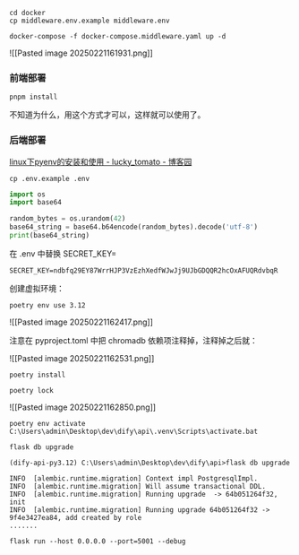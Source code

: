 ```
cd docker
cp middleware.env.example middleware.env
```

```
docker-compose -f docker-compose.middleware.yaml up -d
```

![[Pasted image 20250221161931.png]]

### 前端部署

```
pnpm install
```

不知道为什么，用这个方式才可以，这样就可以使用了。

### 后端部署

[linux下pyenv的安装和使用 - lucky_tomato - 博客园](https://www.cnblogs.com/lucktomato/p/18245731)

```
cp .env.example .env
```

```python
import os
import base64

random_bytes = os.urandom(42)
base64_string = base64.b64encode(random_bytes).decode('utf-8')
print(base64_string)
```

在 .env 中替换 SECRET_KEY=

```
SECRET_KEY=ndbfq29EY87WrrHJP3VzEzhXedfWJwJj9UJbGDQQR2hcOxAFUQRdvbqR
```

创建虚拟环境：

```
poetry env use 3.12
```

![[Pasted image 20250221162417.png]]

注意在 pyproject.toml 中把 chromadb 依赖项注释掉，注释掉之后就：

![[Pasted image 20250221162531.png]]

```
poetry install
```

```
poetry lock
```

![[Pasted image 20250221162850.png]]

```
poetry env activate
C:\Users\admin\Desktop\dev\dify\api\.venv\Scripts\activate.bat
```

```
flask db upgrade
```

```
(dify-api-py3.12) C:\Users\admin\Desktop\dev\dify\api>flask db upgrade

INFO  [alembic.runtime.migration] Context impl PostgresqlImpl.
INFO  [alembic.runtime.migration] Will assume transactional DDL.
INFO  [alembic.runtime.migration] Running upgrade  -> 64b051264f32, init
INFO  [alembic.runtime.migration] Running upgrade 64b051264f32 -> 9f4e3427ea84, add created by role
.......
```

```
flask run --host 0.0.0.0 --port=5001 --debug
```

